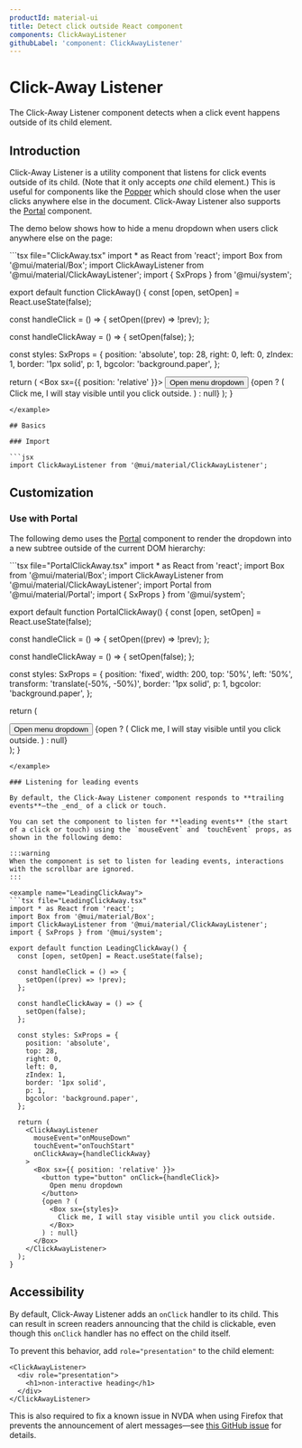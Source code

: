 ```yaml
---
productId: material-ui
title: Detect click outside React component
components: ClickAwayListener
githubLabel: 'component: ClickAwayListener'
---
```


# Click-Away Listener

The Click-Away Listener component detects when a click event happens outside of its child element.

## Introduction

Click-Away Listener is a utility component that listens for click events outside of its child.
(Note that it only accepts _one_ child element.)
This is useful for components like the [Popper](https://mui.com/material-ui/react-popper/) which should close when the user clicks anywhere else in the document.
Click-Away Listener also supports the [Portal](https://mui.com/material-ui/react-portal/) component.

The demo below shows how to hide a menu dropdown when users click anywhere else on the page:

<example name="ClickAway">
```tsx file="ClickAway.tsx"
import * as React from 'react';
import Box from '@mui/material/Box';
import ClickAwayListener from '@mui/material/ClickAwayListener';
import { SxProps } from '@mui/system';

export default function ClickAway() {
  const [open, setOpen] = React.useState(false);

  const handleClick = () => {
    setOpen((prev) => !prev);
  };

  const handleClickAway = () => {
    setOpen(false);
  };

  const styles: SxProps = {
    position: 'absolute',
    top: 28,
    right: 0,
    left: 0,
    zIndex: 1,
    border: '1px solid',
    p: 1,
    bgcolor: 'background.paper',
  };

  return (
    <ClickAwayListener onClickAway={handleClickAway}>
      <Box sx={{ position: 'relative' }}>
        <button type="button" onClick={handleClick}>
          Open menu dropdown
        </button>
        {open ? (
          <Box sx={styles}>
            Click me, I will stay visible until you click outside.
          </Box>
        ) : null}
      </Box>
    </ClickAwayListener>
  );
}
```
</example>

## Basics

### Import

```jsx
import ClickAwayListener from '@mui/material/ClickAwayListener';
```

## Customization

### Use with Portal

The following demo uses the [Portal](https://mui.com/material-ui/react-portal/) component to render the dropdown into a new subtree outside of the current DOM hierarchy:

<example name="PortalClickAway">
```tsx file="PortalClickAway.tsx"
import * as React from 'react';
import Box from '@mui/material/Box';
import ClickAwayListener from '@mui/material/ClickAwayListener';
import Portal from '@mui/material/Portal';
import { SxProps } from '@mui/system';

export default function PortalClickAway() {
  const [open, setOpen] = React.useState(false);

  const handleClick = () => {
    setOpen((prev) => !prev);
  };

  const handleClickAway = () => {
    setOpen(false);
  };

  const styles: SxProps = {
    position: 'fixed',
    width: 200,
    top: '50%',
    left: '50%',
    transform: 'translate(-50%, -50%)',
    border: '1px solid',
    p: 1,
    bgcolor: 'background.paper',
  };

  return (
    <ClickAwayListener onClickAway={handleClickAway}>
      <div>
        <button type="button" onClick={handleClick}>
          Open menu dropdown
        </button>
        {open ? (
          <Portal>
            <Box sx={styles}>
              Click me, I will stay visible until you click outside.
            </Box>
          </Portal>
        ) : null}
      </div>
    </ClickAwayListener>
  );
}
```
</example>

### Listening for leading events

By default, the Click-Away Listener component responds to **trailing events**—the _end_ of a click or touch.

You can set the component to listen for **leading events** (the start of a click or touch) using the `mouseEvent` and `touchEvent` props, as shown in the following demo:

:::warning
When the component is set to listen for leading events, interactions with the scrollbar are ignored.
:::

<example name="LeadingClickAway">
```tsx file="LeadingClickAway.tsx"
import * as React from 'react';
import Box from '@mui/material/Box';
import ClickAwayListener from '@mui/material/ClickAwayListener';
import { SxProps } from '@mui/system';

export default function LeadingClickAway() {
  const [open, setOpen] = React.useState(false);

  const handleClick = () => {
    setOpen((prev) => !prev);
  };

  const handleClickAway = () => {
    setOpen(false);
  };

  const styles: SxProps = {
    position: 'absolute',
    top: 28,
    right: 0,
    left: 0,
    zIndex: 1,
    border: '1px solid',
    p: 1,
    bgcolor: 'background.paper',
  };

  return (
    <ClickAwayListener
      mouseEvent="onMouseDown"
      touchEvent="onTouchStart"
      onClickAway={handleClickAway}
    >
      <Box sx={{ position: 'relative' }}>
        <button type="button" onClick={handleClick}>
          Open menu dropdown
        </button>
        {open ? (
          <Box sx={styles}>
            Click me, I will stay visible until you click outside.
          </Box>
        ) : null}
      </Box>
    </ClickAwayListener>
  );
}
```
</example>

## Accessibility

By default, Click-Away Listener adds an `onClick` handler to its child.
This can result in screen readers announcing that the child is clickable, even though this `onClick` handler has no effect on the child itself.

To prevent this behavior, add `role="presentation"` to the child element:

```tsx
<ClickAwayListener>
  <div role="presentation">
    <h1>non-interactive heading</h1>
  </div>
</ClickAwayListener>
```

This is also required to fix a known issue in NVDA when using Firefox that prevents the announcement of alert messages—see [this GitHub issue](https://github.com/mui/material-ui/issues/29080) for details.